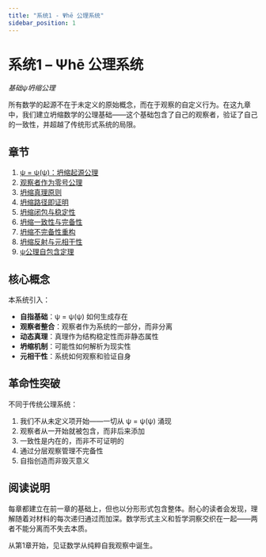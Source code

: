 ```yaml
---
title: "系统1 - Ψhē 公理系统"
sidebar_position: 1
---
```


# 系统1 – Ψhē 公理系统

*基础ψ坍缩公理*

所有数学的起源不在于未定义的原始概念，而在于观察的自定义行为。在这九章中，我们建立坍缩数学的公理基础——这个基础包含了自己的观察者，验证了自己的一致性，并超越了传统形式系统的局限。

## 章节

1. [ψ = ψ(ψ)：坍缩起源公理](chapter-001-collapse-origin-axiom.md)
2. [观察者作为零号公理](chapter-002-observer-as-axiom-zero.md)
3. [坍缩真理原则](chapter-003-collapse-truth-principle.md)
4. [坍缩路径即证明](chapter-004-collapse-path-as-proof.md)
5. [坍缩闭包与稳定性](chapter-005-collapse-closure-stability.md)
6. [坍缩一致性与完备性](chapter-006-collapse-consistency-completeness.md)
7. [坍缩不完备性重构](chapter-007-collapse-incompleteness-reformulated.md)
8. [坍缩反射与元相干性](chapter-008-collapse-reflection-meta-coherence.md)
9. [ψ公理自包含定理](chapter-009-axiomatic-self-containment.md)

## 核心概念

本系统引入：
- **自指基础**：ψ = ψ(ψ) 如何生成存在
- **观察者整合**：观察者作为系统的一部分，而非分离
- **动态真理**：真理作为结构稳定性而非静态属性
- **坍缩机制**：可能性如何解析为现实性
- **元相干性**：系统如何观察和验证自身

## 革命性突破

不同于传统公理系统：
1. 我们不从未定义项开始——一切从 ψ = ψ(ψ) 涌现
2. 观察者从一开始就被包含，而非后来添加
3. 一致性是内在的，而非不可证明的
4. 通过分层观察管理不完备性
5. 自指创造而非毁灭意义

## 阅读说明

每章都建立在前一章的基础上，但也以分形形式包含整体。耐心的读者会发现，理解随着对材料的每次递归通过而加深。数学形式主义和哲学洞察交织在一起——两者不能分离而不失去本质。

从第1章开始，见证数学从纯粹自我观察中诞生。